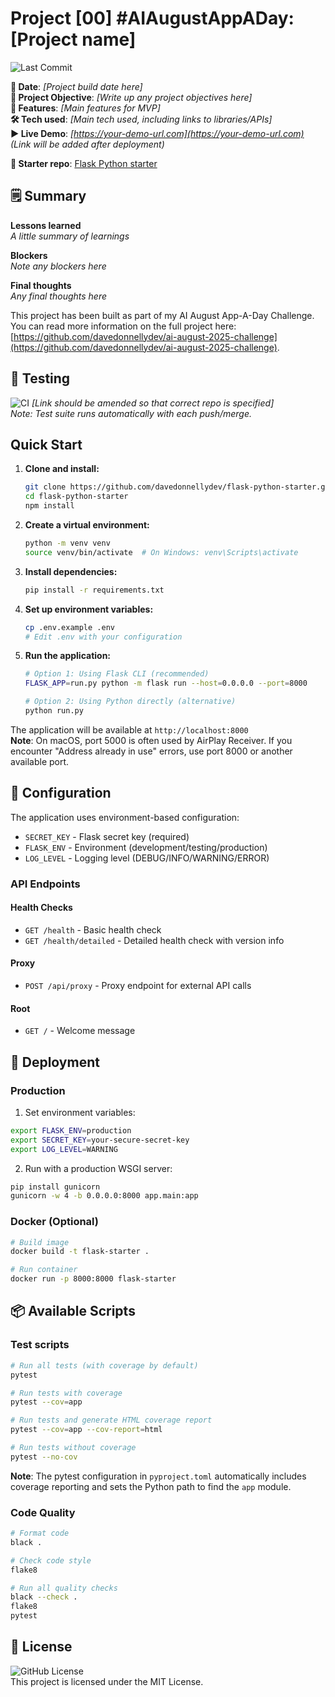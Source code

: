 # Project [00] #AIAugustAppADay: [Project name]

![Last Commit](https://img.shields.io/github/last-commit/davedonnellydev/flask-python-starter)  

**📆 Date**: *[Project build date here]*  
**🎯 Project Objective**: *[Write up any project objectives here]*  
**🚀 Features**: *[Main features for MVP]*  
**🛠️ Tech used**: *[Main tech used, including links to libraries/APIs]*  
**▶️ Live Demo**: *[https://your-demo-url.com](https://your-demo-url.com)*  
*(Link will be added after deployment)*  

**🏁 Starter repo**: [Flask Python starter](https://github.com/davedonnellydev/flask-python-starter)  

## 🗒️ Summary
**Lessons learned**  
*A little summary of learnings*  

**Blockers**  
*Note any blockers here*  

**Final thoughts**  
*Any final thoughts here*  


This project has been built as part of my AI August App-A-Day Challenge. You can read more information on the full project here: [https://github.com/davedonnellydev/ai-august-2025-challenge](https://github.com/davedonnellydev/ai-august-2025-challenge).  

## 🧪 Testing

![CI](https://github.com/davedonnellydev/flask-python-starter/actions/workflows/ci.yml/badge.svg) *[Link should be amended so that correct repo is specified]*  
*Note: Test suite runs automatically with each push/merge.*  

## Quick Start

1. **Clone and install:**  
   ```bash
   git clone https://github.com/davedonnellydev/flask-python-starter.git
   cd flask-python-starter
   npm install
   ```

2. **Create a virtual environment:**  
   ```bash
   python -m venv venv
   source venv/bin/activate  # On Windows: venv\Scripts\activate
   ```

3. **Install dependencies:**  
   ```bash
   pip install -r requirements.txt
   ```

4. **Set up environment variables:**  
   ```bash
   cp .env.example .env
   # Edit .env with your configuration
   ```

5. **Run the application:**  
   ```bash
   # Option 1: Using Flask CLI (recommended)
   FLASK_APP=run.py python -m flask run --host=0.0.0.0 --port=8000

   # Option 2: Using Python directly (alternative)
   python run.py
   ```

The application will be available at `http://localhost:8000`  
**Note**: On macOS, port 5000 is often used by AirPlay Receiver. If you encounter "Address already in use" errors, use port 8000 or another available port.  


## 🔧 Configuration

The application uses environment-based configuration:  

- `SECRET_KEY` - Flask secret key (required)  
- `FLASK_ENV` - Environment (development/testing/production)  
- `LOG_LEVEL` - Logging level (DEBUG/INFO/WARNING/ERROR)  

### API Endpoints
#### Health Checks

- `GET /health` - Basic health check  
- `GET /health/detailed` - Detailed health check with version info  

#### Proxy

- `POST /api/proxy` - Proxy endpoint for external API calls  

#### Root

- `GET /` - Welcome message  

## 🎉 Deployment

### Production

1. Set environment variables:

```bash
export FLASK_ENV=production
export SECRET_KEY=your-secure-secret-key
export LOG_LEVEL=WARNING
```

2. Run with a production WSGI server:

```bash
pip install gunicorn
gunicorn -w 4 -b 0.0.0.0:8000 app.main:app
```

### Docker (Optional)

```bash
# Build image
docker build -t flask-starter .

# Run container
docker run -p 8000:8000 flask-starter
```


## 📦 Available Scripts

### Test scripts

```bash
# Run all tests (with coverage by default)
pytest

# Run tests with coverage
pytest --cov=app

# Run tests and generate HTML coverage report
pytest --cov=app --cov-report=html

# Run tests without coverage
pytest --no-cov
```
**Note**: The pytest configuration in `pyproject.toml` automatically includes coverage reporting and sets the Python path to find the `app` module.

### Code Quality

```bash
# Format code
black .

# Check code style
flake8

# Run all quality checks
black --check .
flake8
pytest
```



## 📜 License
![GitHub License](https://img.shields.io/github/license/davedonnellydev/flask-python-starter)  
This project is licensed under the MIT License.  
